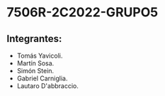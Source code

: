 # 7506R-2C2022-GRUPO5

## Integrantes:

   * Tomás Yavicoli.
   * Martín Sosa.
   * Simón Stein.
   * Gabriel Carniglia.
   * Lautaro D'abbraccio.
